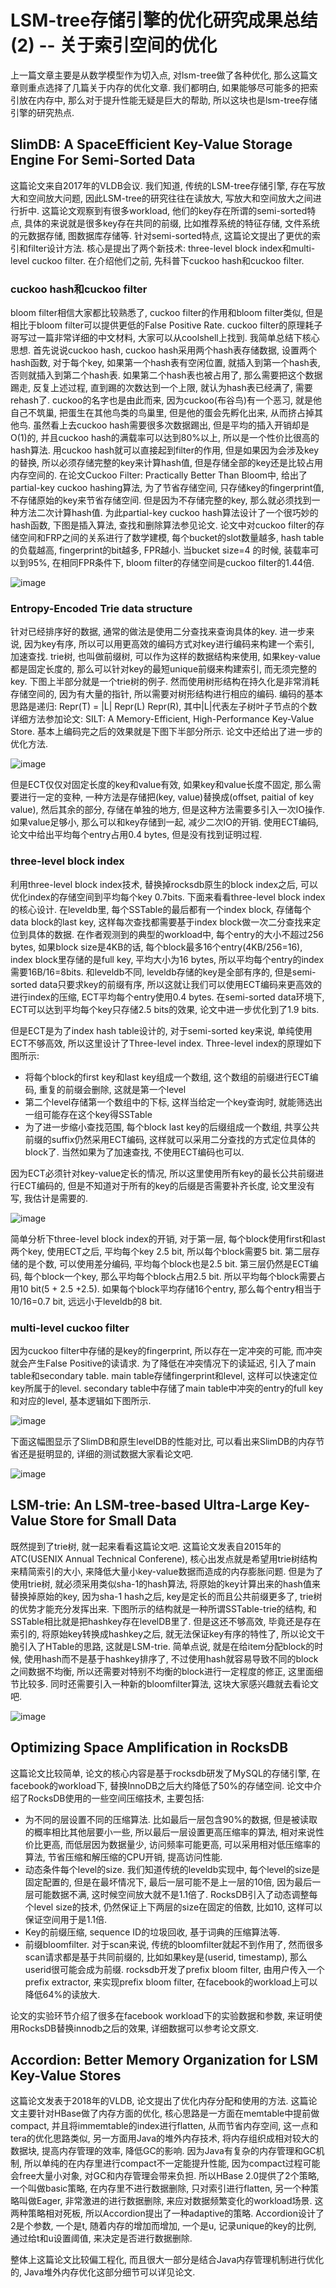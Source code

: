 # LSM-tree存储引擎的优化研究成果总结(2) -- 关于索引空间的优化

上一篇文章主要是从数学模型作为切入点, 对lsm-tree做了各种优化, 那么这篇文章则重点选择了几篇关于内存的优化文章. 我们都明白, 如果能够尽可能多的把索引放在内存中, 那么对于提升性能无疑是巨大的帮助, 所以这块也是lsm-tree存储引擎的研究热点.

## SlimDB: A SpaceEfficient Key-Value Storage Engine For Semi-Sorted Data
这篇论文来自2017年的VLDB会议. 我们知道, 传统的LSM-tree存储引擎, 存在写放大和空间放大问题, 因此LSM-tree的研究往往在读放大, 写放大和空间放大之间进行折中. 这篇论文观察到有很多workload, 他们的key存在所谓的semi-sorted特点, 具体的来说就是很多key存在共同的前缀, 比如推荐系统的特征存储, 文件系统的元数据存储, 图数据库存储等. 针对semi-sorted特点, 这篇论文提出了更优的索引和filter设计方法. 核心是提出了两个新技术: three-level block index和multi-level cuckoo filter. 在介绍他们之前, 先科普下cuckoo hash和cuckoo filter.

### cuckoo hash和cuckoo filter
bloom filter相信大家都比较熟悉了, cuckoo filter的作用和bloom filter类似, 但是相比于bloom filter可以提供更低的False Positive Rate. cuckoo filter的原理耗子哥写过一篇非常详细的中文材料, 大家可以从coolshell上找到. 我简单总结下核心思想. 首先说说cuckoo hash, cuckoo hash采用两个hash表存储数据, 设置两个hash函数, 对于每个key, 如果第一个hash表有空闲位置, 就插入到第一个hash表, 否则就插入到第二个hash表. 如果第二个hash表也被占用了, 那么需要把这个数据踢走, 反复上述过程, 直到踢的次数达到一个上限, 就认为hash表已经满了, 需要rehash了. cuckoo的名字也是由此而来, 因为cuckoo(布谷鸟)有一个恶习, 就是他自己不筑巢, 把蛋生在其他鸟类的鸟巢里, 但是他的蛋会先孵化出来, 从而挤占掉其他鸟. 虽然看上去cuckoo hash需要很多次数据踢出, 但是平均的插入开销却是O(1)的, 并且cuckoo hash的满载率可以达到80%以上, 所以是一个性价比很高的hash算法. 用cuckoo hash就可以直接起到filter的作用, 但是如果因为会涉及key的替换, 所以必须存储完整的key来计算hash值, 但是存储全部的key还是比较占用内存空间的. 在论文Cuckoo Filter: Practically Better Than Bloom中, 给出了partial-key cuckoo hashing算法, 为了节省存储空间, 只存储key的fingerprint值, 不存储原始的key来节省存储空间. 但是因为不存储完整的key, 那么就必须找到一种方法二次计算hash值. 为此partial-key cuckoo hash算法设计了一个很巧妙的hash函数, 下图是插入算法, 查找和删除算法参见论文. 论文中对cuckoo filter的存储空间和FRP之间的关系进行了数学建模, 每个bucket的slot数量越多, hash table的负载越高, fingerprint的bit越多, FPR越小. 当bucket size=4 的时候, 装载率可以到95%, 在相同FPR条件下, bloom filter的存储空间是cuckoo filter的1.44倍.

![image](http://note.youdao.com/yws/public/resource/79570ffa03dcce127a39aaaa7419c180/73DD3FF483C4440ABDE56FAE54006414?ynotemdtimestamp=1544784896470)

### Entropy-Encoded Trie data structure
针对已经排序好的数据, 通常的做法是使用二分查找来查询具体的key. 进一步来说, 因为key有序, 所以可以用更高效的编码方式对key进行编码来构建一个索引, 加速查找. trie树, 也叫做前缀树, 可以作为这样的数据结构来使用, 如果key-value都是固定长度的, 那么可以针对key的最短unique前缀来构建索引, 而无须完整的key. 下图上半部分就是一个trie树的例子. 然而使用树形结构在持久化是非常消耗存储空间的, 因为有大量的指针, 所以需要对树形结构进行相应的编码. 编码的基本思路是递归: Repr(T) = |L| Repr(L) Repr(R), 其中|L|代表左子树叶子节点的个数详细方法参加论文: SILT: A Memory-Efficient, High-Performance Key-Value Store. 基本上编码完之后的效果就是下图下半部分所示. 论文中还给出了进一步的优化方法.

![image](http://note.youdao.com/yws/public/resource/79570ffa03dcce127a39aaaa7419c180/F3D34CCC35B24124ADEBEB91FC1D6C15?ynotemdtimestamp=1544784896470)

但是ECT仅仅对固定长度的key和value有效, 如果key和value长度不固定, 那么需要进行一定的变种, 一种方法是存储把(key, value)替换成(offset, paitial of key value), 然后其余的部分, 存储在单独的地方, 但是这种方法需要多引入一次IO操作. 如果value足够小, 那么可以和key存储到一起, 减少二次IO的开销. 使用ECT编码, 论文中给出平均每个entry占用0.4 bytes, 但是没有找到证明过程.

### three-level block index
利用three-level block index技术, 替换掉rocksdb原生的block index之后, 可以优化index的存储空间到平均每个key 0.7bits. 下面来看看three-level block index的核心设计. 在leveldb里, 每个SSTable的最后都有一个index block, 存储每个data block的last key, 这样每次查找都需要基于index block做一次二分查找来定位到具体的数据. 在作者观测到的典型的workload中, 每个entry的大小不超过256 bytes, 如果block size是4KB的话, 每个block最多16个entry(4KB/256=16), index block里存储的是full key, 平均大小为16 bytes, 所以平均每个entry的index需要16B/16=8bits. 和leveldb不同, leveldb存储的key是全部有序的, 但是semi-sorted data只要求key的前缀有序, 所以这就让我们可以使用ECT编码来更高效的进行index的压缩, ECT平均每个entry使用0.4 bytes. 在semi-sorted data环境下, ECT可以达到平均每个key只存储2.5 bits的效果, 论文中进一步优化到了1.9 bits. 

但是ECT是为了index hash table设计的, 对于semi-sorted key来说, 单纯使用ECT不够高效, 所以这里设计了Three-level index. Three-level index的原理如下图所示:
   - 将每个block的first key和last key组成一个数组, 这个数组的前缀进行ECT编码, 重复的前缀会删除, 这就是第一个level
   - 第二个level存储第一个数组中的下标, 这样当给定一个key查询时, 就能筛选出一组可能存在这个key得SSTable
   - 为了进一步缩小查找范围, 每个block last key的后缀组成一个数组, 共享公共前缀的suffix仍然采用ECT编码, 这样就可以采用二分查找的方式定位具体的block了. 当然如果为了加速查找, 不使用ECT编码也可以.

因为ECT必须针对key-value定长的情况, 所以这里使用所有key的最长公共前缀进行ECT编码的, 但是不知道对于所有的key的后缀是否需要补齐长度, 论文里没有写, 我估计是需要的.

![image](http://note.youdao.com/yws/public/resource/79570ffa03dcce127a39aaaa7419c180/62E4E141FC3B4AD58C25CE30CD9DDC58?ynotemdtimestamp=1544784896470)

简单分析下three-level block index的开销, 对于第一层, 每个block使用first和last两个key, 使用ECT之后, 平均每个key 2.5 bit, 所以每个block需要5 bit. 第二层存储的是个数, 可以使用差分编码, 平均每个block也是2.5 bit. 第三层仍然是ECT编码, 每个block一个key, 那么平均每个block占用2.5 bit. 所以平均每个block需要占用10 bit(5 + 2.5 +2.5). 如果每个block平均存储16个entry, 那么每个entry相当于10/16=0.7 bit, 远远小于leveldb的8 bit.

### multi-level cuckoo filter
因为cuckoo filter中存储的是key的fingerprint, 所以存在一定冲突的可能, 而冲突就会产生False Positive的读请求. 为了降低在冲突情况下的读延迟, 引入了main table和secondary table. main table存储fingerprint和level, 这样可以快速定位key所属于的level. secondary table中存储了main table中冲突的entry的full key和对应的level, 基本逻辑如下图所示.

![image](http://note.youdao.com/yws/public/resource/79570ffa03dcce127a39aaaa7419c180/144FFF95721847A4A53CA3EDF58AFFF2?ynotemdtimestamp=1544784896470)

下面这幅图显示了SlimDB和原生levelDB的性能对比, 可以看出来SlimDB的内存节省还是挺明显的, 详细的测试数据大家看论文吧.

![image](http://note.youdao.com/yws/public/resource/79570ffa03dcce127a39aaaa7419c180/12C49C541BCF4A51AE7EDF08A384F94B?ynotemdtimestamp=1544784896470)

## LSM-trie: An LSM-tree-based Ultra-Large Key-Value Store for Small Data
既然提到了trie树, 就一起来看看这篇论文吧. 这篇论文发表自2015年的ATC(USENIX Annual Technical Conferene), 核心出发点就是希望用trie树结构来精简索引的大小, 来降低大量小key-value数据而造成的内存膨胀问题. 但是为了使用trie树, 就必须采用类似sha-1的hash算法, 将原始的key计算出来的hash值来替换掉原始的key, 因为sha-1 hash之后, key是定长的而且公共前缀更多了, trie树的优势才能充分发挥出来. 下图所示的结构就是一种所谓SSTable-trie的结构, 和SSTable相比就是把hashkey存在levelDB里了. 但是这还不够高效, 毕竟还是存在索引的, 将原始key转换成hashkey之后, 就无法保证key有序的特性了, 所以论文干脆引入了HTable的思路, 这就是LSM-trie. 简单点说, 就是在给item分配block的时候, 使用hash而不是基于hashkey排序了, 不过使用hash就容易导致不同的block之间数据不均衡, 所以还需要对特别不均衡的block进行一定程度的修正, 这里面细节比较多. 同时还需要引入一种新的bloomfilter算法, 这块大家感兴趣就去看论文吧.

![image](http://note.youdao.com/yws/public/resource/79570ffa03dcce127a39aaaa7419c180/36E95C08EA5240D9853DE78B79F6D22E?ynotemdtimestamp=1544784896470)

## Optimizing Space Amplification in RocksDB
这篇论文比较简单, 论文的核心内容是基于rocksdb研发了MySQL的存储引擎, 在facebook的workload下, 替换InnoDB之后大约降低了50%的存储空间. 论文中介绍了RocksDB使用的一些空间压缩技术, 主要包括:
   - 为不同的层设置不同的压缩算法. 比如最后一层包含90%的数据, 但是被读取的概率相比其他层要小一些, 所以最后一层设置更高压缩率的算法, 相对来说性价比更高, 而低层因为数据量少, 访问频率可能更高, 可以采用相对低压缩率的算法, 节省压缩和解压缩的CPU开销, 提高访问性能.
   - 动态条件每个level的size. 我们知道传统的leveldb实现中, 每个level的size是固定配置的, 但是在最坏情况下, 最后一层可能不是上一层的10倍, 因为最后一层可能数据不满, 这时候空间放大就不是1.1倍了. RocksDB引入了动态调整每个level size的技术, 仍然保证上下两层的size在固定的倍数, 比如10, 这样可以保证空间用于是1.1倍.
   - Key的前缀压缩, sequence ID的垃圾回收, 基于词典的压缩算法等.
   - 前缀bloomfilter. 对于scan来说, 传统的bloomfilter就起不到作用了, 然而很多scan请求都是基于共同前缀的, 比如如果key是(userid, timestamp), 那么userid很可能会成为前缀. rocksdb开发了prefix bloom filter, 由用户传入一个prefix extractor, 来实现prefix bloom filter, 在facebook的workload上可以降低64%的读放大.

论文的实验环节介绍了很多在facebook workload下的实验数据和参数, 来证明使用RocksDB替换innodb之后的效果, 详细数据可以参考论文原文.

## Accordion: Better Memory Organization for LSM Key-Value Stores
这篇论文发表于2018年的VLDB, 论文提出了优化内存分配和使用的方法. 这篇论文主要针对HBase做了内存方面的优化, 核心思路是一方面在memtable中提前做compact, 并且将immemtable的index进行flatten, 从而节省内存空间, 这一点和tera的优化思路类似, 另一方面用Java的堆外内存技术, 将内存组织成相对较大的数据块, 提高内存管理的效率, 降低GC的影响. 因为Java有复杂的内存管理和GC机制, 所以单纯的在内存里进行compact不一定能提升性能, 因为compact过程可能会free大量小对象, 对GC和内存管理会带来负担. 所以HBase 2.0提供了2个策略, 一个叫做basic策略, 在内存里不进行数据删除, 只对索引进行flatten, 另一个种策略叫做Eager, 非常激进的进行数据删除, 来应对数据频繁变化的workload场景. 这两种策略相对死板, 所以Accordion提出了一种adaptive的策略. Accordion设计了2是个参数, 一个是t, 随着内存的增加而增加, 一个是u, 记录unique的key的比例, 通过给t和u设置阈值, 来决定是否进行数据删除. 

整体上这篇论文比较偏工程化, 而且很大一部分是结合Java内存管理机制进行优化的, Java堆外内存优化这部分细节可以详见论文.

